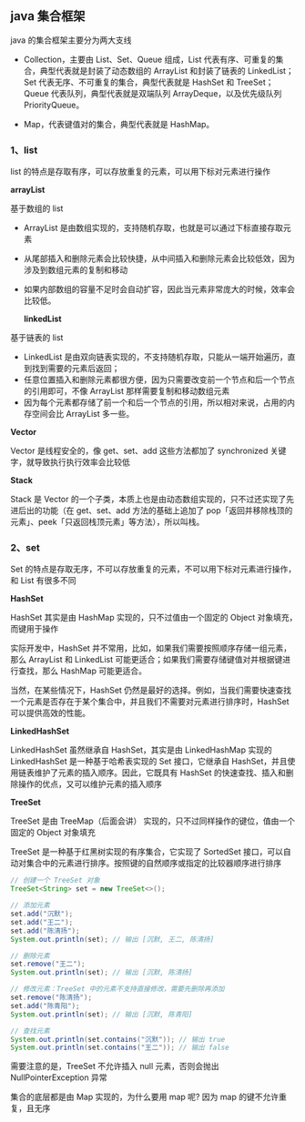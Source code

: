 ## java 集合框架

java 的集合框架主要分为两大支线

- Collection，主要由 List、Set、Queue 组成，List 代表有序、可重复的集合，典型代表就是封装了动态数组的 ArrayList 和封装了链表的 LinkedList；Set 代表无序、不可重复的集合，典型代表就是 HashSet 和 TreeSet；Queue 代表队列，典型代表就是双端队列 ArrayDeque，以及优先级队列 PriorityQueue。

- Map，代表键值对的集合，典型代表就是 HashMap。

### 1、list

list 的特点是存取有序，可以存放重复的元素，可以用下标对元素进行操作

**arrayList**

基于数组的 list

- ArrayList 是由数组实现的，支持随机存取，也就是可以通过下标直接存取元素
- 从尾部插入和删除元素会比较快捷，从中间插入和删除元素会比较低效，因为涉及到数组元素的复制和移动
- 如果内部数组的容量不足时会自动扩容，因此当元素非常庞大的时候，效率会比较低。

  **linkedList**

基于链表的 list

- LinkedList 是由双向链表实现的，不支持随机存取，只能从一端开始遍历，直到找到需要的元素后返回；
- 任意位置插入和删除元素都很方便，因为只需要改变前一个节点和后一个节点的引用即可，不像 ArrayList 那样需要复制和移动数组元素
- 因为每个元素都存储了前一个和后一个节点的引用，所以相对来说，占用的内存空间会比 ArrayList 多一些。

**Vector**

Vector 是线程安全的，像 get、set、add 这些方法都加了 synchronized 关键字，就导致执行执行效率会比较低

**Stack**

Stack 是 Vector 的一个子类，本质上也是由动态数组实现的，只不过还实现了先进后出的功能（在 get、set、add 方法的基础上追加了 pop「返回并移除栈顶的元素」、peek「只返回栈顶元素」等方法），所以叫栈。

### 2、set

Set 的特点是存取无序，不可以存放重复的元素，不可以用下标对元素进行操作，和 List 有很多不同

**HashSet**

HashSet 其实是由 HashMap 实现的，只不过值由一个固定的 Object 对象填充，而键用于操作

实际开发中，HashSet 并不常用，比如，如果我们需要按照顺序存储一组元素，那么 ArrayList 和 LinkedList 可能更适合；如果我们需要存储键值对并根据键进行查找，那么 HashMap 可能更适合。

当然，在某些情况下，HashSet 仍然是最好的选择。例如，当我们需要快速查找一个元素是否存在于某个集合中，并且我们不需要对元素进行排序时，HashSet 可以提供高效的性能。

**LinkedHashSet**

LinkedHashSet 虽然继承自 HashSet，其实是由 LinkedHashMap 实现的
LinkedHashSet 是一种基于哈希表实现的 Set 接口，它继承自 HashSet，并且使用链表维护了元素的插入顺序。因此，它既具有 HashSet 的快速查找、插入和删除操作的优点，又可以维护元素的插入顺序

**TreeSet**

TreeSet 是由 TreeMap（后面会讲） 实现的，只不过同样操作的键位，值由一个固定的 Object 对象填充

TreeSet 是一种基于红黑树实现的有序集合，它实现了 SortedSet 接口，可以自动对集合中的元素进行排序。按照键的自然顺序或指定的比较器顺序进行排序

```java
// 创建一个 TreeSet 对象
TreeSet<String> set = new TreeSet<>();

// 添加元素
set.add("沉默");
set.add("王二");
set.add("陈清扬");
System.out.println(set); // 输出 [沉默, 王二, 陈清扬]

// 删除元素
set.remove("王二");
System.out.println(set); // 输出 [沉默, 陈清扬]

// 修改元素：TreeSet 中的元素不支持直接修改，需要先删除再添加
set.remove("陈清扬");
set.add("陈青阳");
System.out.println(set); // 输出 [沉默, 陈青阳]

// 查找元素
System.out.println(set.contains("沉默")); // 输出 true
System.out.println(set.contains("王二")); // 输出 false
```

需要注意的是，TreeSet 不允许插入 null 元素，否则会抛出 NullPointerException 异常

集合的底层都是由 Map 实现的，为什么要用 map 呢?
因为 map 的键不允许重复，且无序
